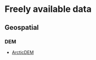 # Freely available data


## Geospatial
### DEM
* [ArcticDEM](https://www.pgc.umn.edu/data/arcticdem/)
